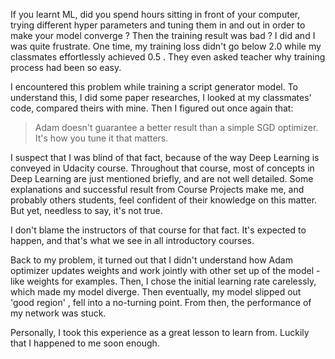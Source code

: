 

If you learnt ML, did you spend hours sitting in front of your computer, trying different hyper parameters and tuning them in and out in order to make your model converge ? Then the training result was bad ? I did and I was quite frustrate.
One time, my training loss didn't go below 2.0 while my classmates effortlessly achieved 0.5 . They even asked teacher why training process had been so easy.

I encountered this problem while training a script generator model. To understand this, I did some paper researches, I looked at my classmates' code, compared theirs with mine. Then I figured out once again that:

> Adam doesn't guarantee a better result than a simple SGD optimizer. It's how you tune it that matters.

I suspect that I was blind of that fact, because of the way Deep Learning is conveyed in Udacity course. Throughout that course, most of concepts in Deep Learning are just mentioned briefly, and are not well detailed. Some explanations and successful result from Course Projects make me, and probably others students, feel confident of their knowledge on this matter. But yet, needless to say, it's not true.

I don't blame the instructors of that course for that fact. It's expected to happen, and that's what we see in all introductory courses.

Back to my problem, it turned out that I didn't understand how Adam optimizer updates weights and work jointly with other set up of the model - like weights for examples. Then, I chose the initial learning rate carelessly, which made my model diverge. Then eventually, my model slipped out 'good region' , fell into a no-turning point. From then, the performance of my network was stuck.

Personally, I took this experience as a great lesson to learn from. Luckily that I happened to me soon enough.
